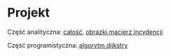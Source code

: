 # Projekt
Część analityczna: [całość](), [obrazki,macierz incydencji](https://github.com/KPraszkiewicz/Teoria_grafow_Projekt/tree/main/Analiza) 

Część programistyczna: [algorytm dijkstry](https://github.com/KPraszkiewicz/Teoria_grafow_Projekt/tree/main/Algorytm_Dijkstry)

